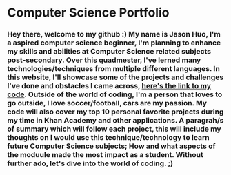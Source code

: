 # Computer Science Portfolio

### Hey there, welcome to my github :) My name is Jason Huo, I'm a aspired computer science beginner, I'm planning to enhance my skills and abilities at Computer Science related subjects post-secondary. Over this quadmester, I've lerned many technologies/techniques from multiple different languages. In this website, I'll showcase some of the projects and challenges I've done and obstacles I came across,  <a href="https://github.com/XLJasonHuo/CommSci_Portfolio/tree/main/Code">here's the link to my code</a>. Outside of the world of coding, I'm a person that loves to go outside, I love soccer/football, cars are my passion. My code will also cover my top 10 personal favorite projects during my time in Khan Academy and other applications. A paragrah/s of summary which will follow each project, this will include my thoughts on I would use this technique/technology to learn future Computer Science subjects; How and what aspects of the moduule made the most impact as a student. Without further ado, let's dive into the world of coding. ;) 
